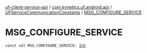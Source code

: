 [uf-client-service-api](../../index.md) / [com.kynetics.uf.android.api](../index.md) / [UFServiceCommunicationConstants](index.md) / [MSG_CONFIGURE_SERVICE](./-m-s-g_-c-o-n-f-i-g-u-r-e_-s-e-r-v-i-c-e.md)

# MSG_CONFIGURE_SERVICE

`const val MSG_CONFIGURE_SERVICE: `[`Int`](https://kotlinlang.org/api/latest/jvm/stdlib/kotlin/-int/index.html)